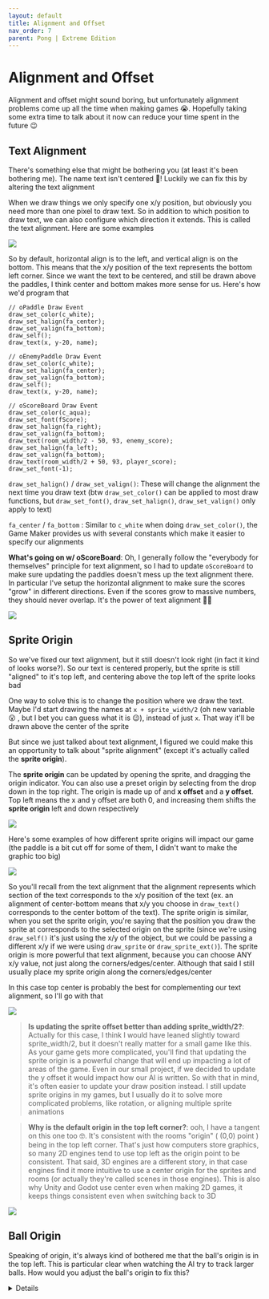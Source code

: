 ```yaml
---
layout: default
title: Alignment and Offset
nav_order: 7
parent: Pong | Extreme Edition
---
```


# Alignment and Offset

Alignment and offset might sound boring, but unfortunately alignment problems come up all the time when making games 😭. Hopefully taking some extra time to talk about it now can reduce your time spent in the future 😉

## Text Alignment

There's something else that might be bothering you (at least it's been bothering me). The name text isn't centered 😤! Luckily we can fix this by altering the text alignment

When we draw things we only specify one x/y position, but obviously you need more than one pixel to draw text. So in addition to which position to draw text, we can also configure which direction it extends. This is called the text alignment. Here are some examples

![](../../assets/images/pong/text_align.png)

So by default, horizontal align is to the left, and vertical align is on the bottom. This means that the x/y position of the text represents the bottom left corner. Since we want the text to be centered, and still be drawn above the paddles, I think center and bottom makes more sense for us. Here's how we'd program that

```
// oPaddle Draw Event
draw_set_color(c_white);
draw_set_halign(fa_center);
draw_set_valign(fa_bottom);
draw_self();
draw_text(x, y-20, name);

// oEnemyPaddle Draw Event
draw_set_color(c_white);
draw_set_halign(fa_center);
draw_set_valign(fa_bottom);
draw_self();
draw_text(x, y-20, name);

// oScoreBoard Draw Event
draw_set_color(c_aqua);
draw_set_font(fScore);
draw_set_halign(fa_right);
draw_set_valign(fa_bottom);
draw_text(room_width/2 - 50, 93, enemy_score);
draw_set_halign(fa_left);
draw_set_valign(fa_bottom);
draw_text(room_width/2 + 50, 93, player_score);
draw_set_font(-1);
```

``draw_set_halign()`` / ``draw_set_valign()``: These will change the alignment the next time you draw text (btw ``draw_set_color()`` can be applied to most draw functions, but ``draw_set_font()``, ``draw_set_halign()``, ``draw_set_valign()`` only apply to text)

``fa_center`` / ``fa_bottom`` : Similar to ``c_white`` when doing ``draw_set_color()``, the Game Maker provides us with several constants which make it easier to specify our alignments

**What's going on w/ oScoreBoard**: Oh, I generally follow the "everybody for themselves" principle for text alignment, so I had to update ``oScoreBoard`` to make sure updating the paddles doesn't mess up the text alignment there. In particular I've setup the horizontal alignment to make sure the scores "grow" in different directions. Even if the scores grow to massive numbers, they should never overlap. It's the power of text alignment 💪🏿

![](../../assets/images/pong/massive_score.png)

## Sprite Origin

So we've fixed our text alignment, but it still doesn't look right (in fact it kind of looks worse?). So our text is centered properly, but the sprite is still "aligned" to it's top left, and centering above the top left of the sprite looks bad

One way to solve this is to change the position where we draw the text. Maybe I'd start drawing the names at ``x + sprite_width/2`` (oh new variable 😮 , but I bet you can guess what it is 😉), instead of just ``x``. That way it'll be drawn above the center of the sprite

But since we just talked about text alignment, I figured we could make this an opportunity to talk about "sprite alignment" (except it's actually called the **sprite origin**).

The **sprite origin** can be updated by opening the sprite, and dragging the origin indicator. You can also use a preset origin by selecting from the drop down in the top right. The origin is made up of and **x offset** and a **y offset**. Top left means the x and y offset are both 0, and increasing them shifts the **sprite origin** left and down respectively

![](../../assets/images/pong/update_sprite_origin.gif)

Here's some examples of how different sprite origins will impact our game (the paddle is a bit cut off for some of them, I didn't want to make the graphic too big)

![](../../assets/images/pong/sprite_offset.png)

So you'll recall from the text alignment that the alignment represents which section of the text corresponds to the x/y position of the text (ex. an alignment of center-bottom means that x/y you choose in ``draw_text()`` corresponds to the center bottom of the text). The sprite origin is similar, when you set the sprite origin, you're saying that the position you draw the sprite at corresponds to the selected origin on the sprite (since we're using ``draw_self()`` it's just using the x/y of the object, but we could be passing a different x/y if we were using ``draw_sprite`` or ``draw_sprite_ext()``). The sprite origin is more powerful that text alignment, because you can choose ANY x/y value, not just along the corners/edges/center. Although that said I still usually place my sprite origin along the corners/edges/center

In this case top center is probably the best for complementing our text alignment, so I'll go with that

![](../../assets/images/pong/demo_text_and_sprite_alignment.png)

> **Is updating the sprite offset better than adding sprite_width/2?**: Actually for this case, I think I would have leaned slightly toward sprite_width/2, but it doesn't really matter for a small game like this. As your game gets more complicated, you'll find that updating the sprite origin is a powerful change that will end up impacting a lot of areas of the game. Even in our small project, if we decided to update the y offset it would impact how our AI is written. So with that in mind, it's often easier to update your draw position instead. I still update sprite origins in my games, but I usually do it to solve more complicated problems, like rotation, or aligning multiple sprite animations

> **Why is the default origin in the top left corner?**: ooh, I have a tangent on this one too 🤓. It's consistent with the rooms "origin" ( (0,0) point ) being in the top left corner. That's just how computers store graphics, so many 2D engines tend to use top left as the origin point to be consistent. That said, 3D engines are a different story, in that case engines find it more intuitive to use a center origin for the sprites and rooms (or actually they're called scenes in those engines). This is also why Unity and Godot use center even when making 2D games, it keeps things consistent even when switching back to 3D

![](../../assets/images/pong/3d_engine_alignment.png)

## Ball Origin

Speaking of origin, it's always kind of bothered me that the ball's origin is in the top left. This is particular clear when watching the AI try to track larger balls. How would you adjust the ball's origin to fix this?

<details data-summary="How would you adjust the ball's sprite origin to make the AI track it better?" markdown="1">
Setting ``sBall``'s sprite origin to the center greatly improves this 😃
</details>
